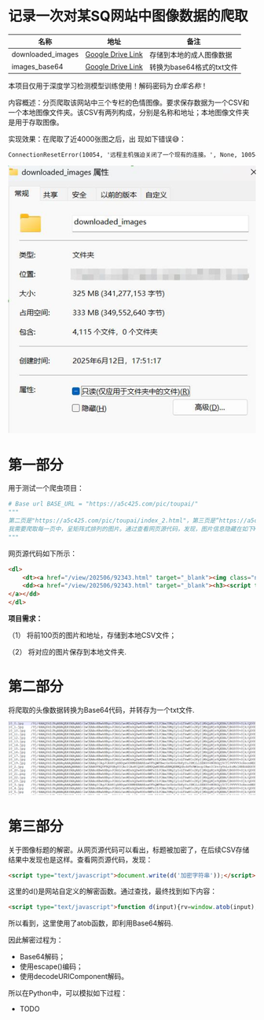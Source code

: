 # 记录一次对某SQ网站中图像数据的爬取

| 名称              | 地址                                                                                                     | 备注                      |
| ----------------- | -------------------------------------------------------------------------------------------------------- | ------------------------- |
| downloaded_images | [Google Drive Link](https://drive.google.com/file/d/1Z3DwnewC_IZRvd9dMTpk4haZCArxgxBn/view?usp=drive_link)  | 存储到本地的成人图像数据  |
| images_base64     | [Google Drive Link](https://drive.google.com/file/d/1ThPD2nldNKAohKPV8ykRe8myS7clX5ur/view?usp=drive_link)  | 转换为base64格式的txt文件 |

本项目仅用于深度学习检测模型训练使用！解码密码为*仓库名称*！

内容概述：分页爬取该网站中三个专栏的色情图像。要求保存数据为一个CSV和一个本地图像文件夹。该CSV有两列构成，分别是名称和地址；本地图像文件夹是用于存取图像。

实现效果：在爬取了近4000张图之后，出 现如下错误😅：

```html
ConnectionResetError(10054, '远程主机强迫关闭了一个现有的连接。', None, 10054, None))
```

![1749728229754](image/readme/1749728229754.jpg)

# 第一部分

用于测试一个爬虫项目：

```python
# Base url BASE_URL = "https://a5c425.com/pic/toupai/"
"""
第二页是"https://a5c425.com/pic/toupai/index_2.html"，第三页是“https://a5c425.com/pic/toupai/index_3.html”.   
我需要爬取每一页中，呈矩阵式排列的图片。通过查看网页源代码，发现，图片信息隐藏在如下HTML标签中，
"""
```

网页源代码如下所示：

```html
<dl>
	<dt><a href="/view/202506/92343.html" target="_blank"><img class="nature" src="https://img.997pp.com/Tu/202505/p4cilbpp4ex.jpg" data-original="https://img.997pp.com/Tu/202505/p4cilbpp4ex.jpg" style="transition: 1s; opacity: 1;"><i></i></a></dt>
	<dd><a href="/view/202506/92343.html" target="_blank"><h3><script type="text/javascript">document.write(d('W+WOn+WIm+iHquaLjV3lnZDmoIcwNTEy77yM5YiG5Lqr5aSn5aW26IKl6IeA56a75byC5bCR5aaHIOWbvivop4bpopFbMTBQXVsyVl0='));</script>[原创自拍]坐标0512，分享大奶肥臀离异少妇 图+视频[10P][2V]</h3>
</a></dd>
</dl>
```

**项目需求：**

（1） 将前100页的图片和地址，存储到本地CSV文件；

（2） 将对应的图片保存到本地文件夹.

# 第二部分

将爬取的头像数据转换为Base64代码，并转存为一个txt文件.

![1749734101404](image/readme/1749734101404.png)

# 第三部分

关于图像标题的解密。从网页源代码可以看出，标题被加密了，在后续CSV存储结果中发现也是这样。查看网页源代码，发现：

```html
<script type="text/javascript">document.write(d('加密字符串'));</script>
```

这里的d()是网站自定义的解密函数。通过查找，最终找到如下内容：

```html
<script type="text/javascript">function d(input){rv=window.atob(input);rv=escape(rv);rv=decodeURIComponent(rv);return rv;}</script></head>
```

所以看到，这里使用了atob函数，即利用Base64解码.

因此解密过程为：

* Base64解码；
* 使用escape()编码；
* 使用decodeURIComponent解码。

所以在Python中，可以模拟如下过程：

* TODO
